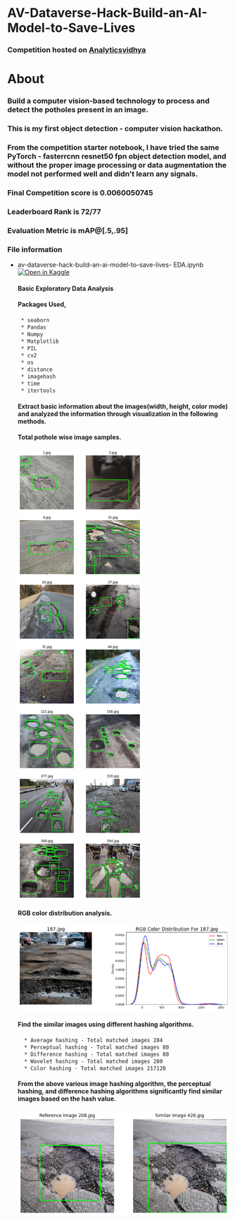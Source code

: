 # AV-Dataverse-Hack-Build-an-AI-Model-to-Save-Lives

### Competition hosted on <a href="https://datahack.analyticsvidhya.com/contest/dataverse-hack/#About">Analyticsvidhya</a>

# About

### Build a computer vision-based technology to process and detect the potholes present in an image.

### This is my first object detection - computer vision hackathon. 
### From the competition starter notebook, I have tried the same PyTorch - fasterrcnn resnet50 fpn object detection model, and without the proper image processing or data augmentation the model not performed well and didn't learn any signals. 

### Final Competition score is 0.0060050745

### Leaderboard Rank is 72/77

### Evaluation Metric is mAP@[.5,.95]

### File information
 
 * av-dataverse-hack-build-an-ai-model-to-save-lives- EDA.ipynb [![Open in Kaggle](https://img.shields.io/static/v1?label=&message=Open%20in%20Kaggle&labelColor=grey&color=blue&logo=kaggle)](https://www.kaggle.com/code/hari141v/dataverse-hack-build-an-ai-model-to-save-lives-eda)
    #### Basic Exploratory Data Analysis
    #### Packages Used,
        * seaborn
        * Pandas
        * Numpy
        * Matplotlib
        * PIL
        * cv2
        * os
        * distance
        * imagehash
        * time
        * itertools
    #### Extract basic information about the images(width, height, color mode) and analyzed the information through visualization in the following methods.
    
    #### Total pothole wise image samples.
    ![Alt text](https://github.com/hariprasath-v/AV-Dataverse-Hack-Build-an-AI-Model-to-Save-Lives/blob/main/Exploratory%20Data%20Analysis%20Visualization%20Plots/Total%20Pothole%20Wise%20Image%20Samples.png)
    
    #### RGB color distribution analysis.
    ![Alt text](https://github.com/hariprasath-v/AV-Dataverse-Hack-Build-an-AI-Model-to-Save-Lives/blob/main/Exploratory%20Data%20Analysis%20Visualization%20Plots/Image%20and%20RGB%20Color%20Distribution.png)
 
    #### Find the similar images using different hashing algorithms.
         * Average hashing - Total matched images 284
         * Perceptual hashing - Total matched images 80
         * Difference hashing - Total matched images 80
         * Wavelet hashing - Total matched images 280
         * Color hashing - Total matched images 217120
         
    #### From the above various image hashing algorithm, the perceptual hashing, and difference hashing algorithms significantly find similar images based on the hash value.
    
    ![Alt text](https://github.com/hariprasath-v/AV-Dataverse-Hack-Build-an-AI-Model-to-Save-Lives/blob/main/Exploratory%20Data%20Analysis%20Visualization%20Plots/Image%20Similarity%20Perceptual%20Hashing.png)
          
           
     

